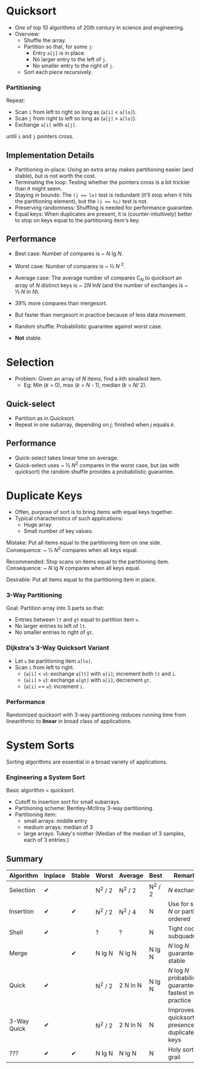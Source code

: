 # Quicksort
- One of top 10 algorithms of 20th century in science and engineering.
- Overview:
  - Shuffle the array.
  - Partition so that, for some `j`:
    - Entry `a[j]` is in place.
    - No larger entry to the left of `j`.
    - No smaller entry to the right of `j`.
  - Sort each piece recursively.

### Partitioning
Repeat:
- Scan `i` from left to right so long as (`a[i]` < `a[lo]`).
- Scan `j` from right to left so long as (`a[j]` > `a[lo]`).
- Exchange `a[i]` with `a[j]`.

until `i` and `j` pointers cross.

## Implementation Details
- Partitioning in-place: Using an extra array makes partitioning easier (and stable), but is not worth the cost.
- Terminating the loop: Testing whether the pointers cross is a bit trickier than it might seem.
- Staying in bounds: The `(j == lo)` test is redundant (it'll stop when it hits the partitioning element), but the `(i == hi)` test is not.
- Preserving randomness: Shuffling is needed for performance guarantee.
- Equal keys: When duplicates are present, it is (counter-intuitively) better to stop on keys equal to the partitioning item's key.

## Performance
- Best case: Number of compares is ~ *N* lg *N*.
- Worst case: Number of compares is ~ ½ *N* <sup>2</sup>.
- Average case: The average number of compares C<sub>*N*</sub> to quicksort an array of *N* distinct keys is ~ 2*N* ln*N* (and the number of exchanges is ~ ⅓ *N* ln *N*).

- 39% more compares than mergesort.
- But faster than mergesort in practice because of less data movement.
- Random shuffle: Probabilistic guarantee against worst case.
- **Not** stable.

# Selection
- Problem: Given an array of *N* items, find a *k*th smallest item.
  - Eg: Min (*k* = 0), max (*k* = *N* - 1), median (*k* = *N*/ 2).

## Quick-select
- Partition as in Quicksort.
- Repeat in one subarray, depending on *j*; finished when *j* equals *k*.

## Performance
- Quick-select takes linear time on average.
- Quick-select uses ~ ½ *N*<sup>2</sup> compares in the worst case, but (as with quicksort) the random shuffle provides a probabilistic guarantee.

# Duplicate Keys
- Often, purpose of sort is to bring items with equal keys together.
- Typical characteristics of such applications:
  - Huge array.
  - Small number of key values.

Mistake: Put all items equal to the partitioning item on one side.
Consequence: ~ ½ *N*<sup>2</sup> compares when all keys equal.

Recommended: Stop scans on items equal to the partitioning item.
Consequence: ~ *N* lg *N* compares when all keys equal.

Desirable: Put all items equal to the partitioning item in place.

### 3-Way Partitioning
Goal: Partition array into 3 parts so that:
  - Entries between `lt` and `gt` equal to partition item `v`.
  - No larger entries to left of `lt`.
  - No smaller entries to right of `gt`.

### Dijkstra's 3-Way Quicksort Variant
- Let `v` be partitioning item `a[lo]`.
- Scan `i` from left to right.
  - (`a[i]` < `v`):  exchange `a[lt]` with `a[i]`; increment both `lt` and `i`.
  - (`a[i]` > `v`):  exchange `a[gt]` with `a[i]`; decrement `gt`.
  - (`a[i]` == `v`): increment `i`.

### Performance
Randomized quicksort with 3-way partitioning reduces running time from linearithmic to **linear** in broad class of applications.

# System Sorts
Sorting algorithms are essential in a broad variety of applications.

### Engineering a System Sort
Basic algorithm = quicksort.
- Cutoff to insertion sort for small subarrays.
- Partitioning scheme: Bentley-McIlroy 3-way partitioning.
- Partitioning item:
  - small arrays: middle entry
  - medium arrays: median of 3
  - large arrays: Tukey's ninther (Median of the median of 3 samples, each of 3 entries.)

## Summary
Algorithm | Inplace | Stable | Worst | Average | Best | Remarks
--- | --- | --- | --- | --- | --- | ---
Selection | ✔ | | N<sup>2</sup> / 2 | N<sup>2</sup> / 2 | N<sup>2</sup> / 2 | *N* exchanges
Insertion | ✔ | ✔ | N<sup>2</sup> / 2 | N<sup>2</sup> / 4 | N | Use for small *N* or partially ordered
Shell | ✔ | | ? | ? | N | Tight code, subquadratic
Merge | | ✔ | N lg N | N lg N | N lg N | *N* log *N* guarantee, stable
Quick | ✔ | | N<sup>2</sup> / 2 | 2 N ln N | N lg N | *N* log *N* probabilistic guarantee; fastest in practice
3-Way Quick | ✔ | | N<sup>2</sup> / 2 | 2 N ln N | N | Improves quicksort in presence of duplicate keys
??? | ✔ | ✔ | N lg N | N lg N | N | Holy sorting grail
